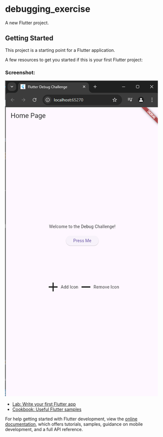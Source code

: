 # debugging_exercise

A new Flutter project.

## Getting Started

This project is a starting point for a Flutter application.

A few resources to get you started if this is your first Flutter project:

### Screenshot:

![Nasya App Debug Screenshot](assets/images/nasya_appdebug.png)

- [Lab: Write your first Flutter app](https://docs.flutter.dev/get-started/codelab)
- [Cookbook: Useful Flutter samples](https://docs.flutter.dev/cookbook)

For help getting started with Flutter development, view the
[online documentation](https://docs.flutter.dev/), which offers tutorials,
samples, guidance on mobile development, and a full API reference.
